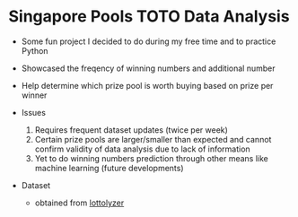 # Singapore Pools TOTO Data Analysis
- Some fun project I decided to do during my free time and to practice Python
- Showcased the freqency of winning numbers and additional number
- Help determine which prize pool is worth buying based on prize per winner

- Issues
  1. Requires frequent dataset updates (twice per week)
  2. Certain prize pools are larger/smaller than expected and cannot confirm validity of data analysis due to lack of information
  3. Yet to do winning numbers prediction through other means like machine learning (future developments)
 
- Dataset
  - obtained from [lottolyzer](https://en.lottolyzer.com/history/singapore/toto)
